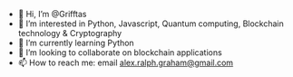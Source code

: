- 👋 Hi, I’m @Grifftas
- 👀 I’m interested in Python, Javascript, Quantum computing, Blockchain technology & Cryptography
- 🌱 I’m currently learning Python
- 💞️ I’m looking to collaborate on blockchain applications
- 📫 How to reach me: email alex.ralph.graham@gmail.com

<!---
Grifftas/Grifftas is a ✨ special ✨ repository because its `README.md` (this file) appears on your GitHub profile.
You can click the Preview link to take a look at your changes.
--->

